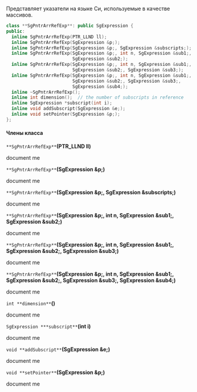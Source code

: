 Представляет указатели на языке Си, используемые в качестве массивов.
```cpp
class **SgPntrArrRefExp**: public SgExpression {
public:
  inline SgPntrArrRefExp(PTR_LLND ll);
  inline SgPntrArrRefExp(SgExpression &p;);
  inline SgPntrArrRefExp(SgExpression &p;, SgExpression &subscripts;);
  inline SgPntrArrRefExp(SgExpression &p;, int n, SgExpression &sub1;, 
                         SgExpression &sub2;);
  inline SgPntrArrRefExp(SgExpression &p;, int n, SgExpression &sub1;, 
                         SgExpression &sub2;, SgExpression &sub3;);
  inline SgPntrArrRefExp(SgExpression &p;, int n, SgExpression &sub1;, 
                         SgExpression &sub2;, SgExpression &sub3;, 
                         SgExpression &sub4;);
  inline ~SgPntrArrRefExp();
  inline int dimension();  // the number of subscripts in reference
  inline SgExpression *subscript(int i);
  inline void addSubscript(SgExpression &e;);
  inline void setPointer(SgExpression &p;);
};
```

#### Члены класса 
`**SgPntrArrRefExp**`**(PTR_LLND ll)**

document me

`**SgPntrArrRefExp**`**(SgExpression &p;)**

document me

`**SgPntrArrRefExp**`**(SgExpression &p;, SgExpression &subscripts;)**

document me

`**SgPntrArrRefExp**`**(SgExpression &p;, int n, SgExpression &sub1;, SgExpression &sub2;)**

document me

`**SgPntrArrRefExp**`**(SgExpression &p;, int n, SgExpression &sub1;, SgExpression &sub2;, SgExpression &sub3;)**

document me

`**SgPntrArrRefExp**`**(SgExpression &p;, int n, SgExpression &sub1;, SgExpression &sub2;, SgExpression &sub3;, SgExpression &sub4;)**

document me

`int **dimension**`**()**

document me

`SgExpression ***subscript**`**(int i)**

document me

`void **addSubscript**`**(SgExpression &e;)**

document me

`void **setPointer**`**(SgExpression &p;)**

document me





